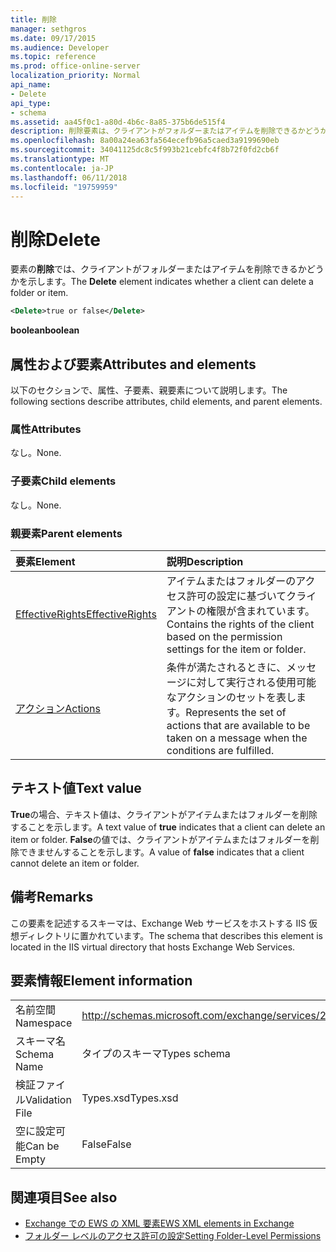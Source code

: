 ```yaml
---
title: 削除
manager: sethgros
ms.date: 09/17/2015
ms.audience: Developer
ms.topic: reference
ms.prod: office-online-server
localization_priority: Normal
api_name:
- Delete
api_type:
- schema
ms.assetid: aa45f0c1-a80d-4b6c-8a85-375b6de515f4
description: 削除要素は、クライアントがフォルダーまたはアイテムを削除できるかどうかを示します。
ms.openlocfilehash: 8a00a24ea63fa564ecefb96a5caed3a9199690eb
ms.sourcegitcommit: 34041125dc8c5f993b21cebfc4f8b72f0fd2cb6f
ms.translationtype: MT
ms.contentlocale: ja-JP
ms.lasthandoff: 06/11/2018
ms.locfileid: "19759959"
---
```

# <a name="delete"></a><span data-ttu-id="3e52e-103">削除</span><span class="sxs-lookup"><span data-stu-id="3e52e-103">Delete</span></span>

<span data-ttu-id="3e52e-104">要素の**削除**では、クライアントがフォルダーまたはアイテムを削除できるかどうかを示します。</span><span class="sxs-lookup"><span data-stu-id="3e52e-104">The **Delete** element indicates whether a client can delete a folder or item.</span></span> 
  
```XML
<Delete>true or false</Delete>
```

<span data-ttu-id="3e52e-105">**boolean**</span><span class="sxs-lookup"><span data-stu-id="3e52e-105">**boolean**</span></span>

## <a name="attributes-and-elements"></a><span data-ttu-id="3e52e-106">属性および要素</span><span class="sxs-lookup"><span data-stu-id="3e52e-106">Attributes and elements</span></span>

<span data-ttu-id="3e52e-107">以下のセクションで、属性、子要素、親要素について説明します。</span><span class="sxs-lookup"><span data-stu-id="3e52e-107">The following sections describe attributes, child elements, and parent elements.</span></span>
  
### <a name="attributes"></a><span data-ttu-id="3e52e-108">属性</span><span class="sxs-lookup"><span data-stu-id="3e52e-108">Attributes</span></span>

<span data-ttu-id="3e52e-109">なし。</span><span class="sxs-lookup"><span data-stu-id="3e52e-109">None.</span></span>
  
### <a name="child-elements"></a><span data-ttu-id="3e52e-110">子要素</span><span class="sxs-lookup"><span data-stu-id="3e52e-110">Child elements</span></span>

<span data-ttu-id="3e52e-111">なし。</span><span class="sxs-lookup"><span data-stu-id="3e52e-111">None.</span></span>
  
### <a name="parent-elements"></a><span data-ttu-id="3e52e-112">親要素</span><span class="sxs-lookup"><span data-stu-id="3e52e-112">Parent elements</span></span>

|<span data-ttu-id="3e52e-113">**要素**</span><span class="sxs-lookup"><span data-stu-id="3e52e-113">**Element**</span></span>|<span data-ttu-id="3e52e-114">**説明**</span><span class="sxs-lookup"><span data-stu-id="3e52e-114">**Description**</span></span>|
|:-----|:-----|
|[<span data-ttu-id="3e52e-115">EffectiveRights</span><span class="sxs-lookup"><span data-stu-id="3e52e-115">EffectiveRights</span></span>](effectiverights.md) <br/> |<span data-ttu-id="3e52e-116">アイテムまたはフォルダーのアクセス許可の設定に基づいてクライアントの権限が含まれています。</span><span class="sxs-lookup"><span data-stu-id="3e52e-116">Contains the rights of the client based on the permission settings for the item or folder.</span></span>  <br/> |
|[<span data-ttu-id="3e52e-117">アクション</span><span class="sxs-lookup"><span data-stu-id="3e52e-117">Actions</span></span>](actions.md) <br/> |<span data-ttu-id="3e52e-118">条件が満たされるときに、メッセージに対して実行される使用可能なアクションのセットを表します。</span><span class="sxs-lookup"><span data-stu-id="3e52e-118">Represents the set of actions that are available to be taken on a message when the conditions are fulfilled.</span></span>  <br/> |
   
## <a name="text-value"></a><span data-ttu-id="3e52e-119">テキスト値</span><span class="sxs-lookup"><span data-stu-id="3e52e-119">Text value</span></span>

<span data-ttu-id="3e52e-120">**True**の場合、テキスト値は、クライアントがアイテムまたはフォルダーを削除することを示します。</span><span class="sxs-lookup"><span data-stu-id="3e52e-120">A text value of **true** indicates that a client can delete an item or folder.</span></span> <span data-ttu-id="3e52e-121">**False**の値では、クライアントがアイテムまたはフォルダーを削除できませんすることを示します。</span><span class="sxs-lookup"><span data-stu-id="3e52e-121">A value of **false** indicates that a client cannot delete an item or folder.</span></span> 
  
## <a name="remarks"></a><span data-ttu-id="3e52e-122">備考</span><span class="sxs-lookup"><span data-stu-id="3e52e-122">Remarks</span></span>

<span data-ttu-id="3e52e-123">この要素を記述するスキーマは、Exchange Web サービスをホストする IIS 仮想ディレクトリに置かれています。</span><span class="sxs-lookup"><span data-stu-id="3e52e-123">The schema that describes this element is located in the IIS virtual directory that hosts Exchange Web Services.</span></span>
  
## <a name="element-information"></a><span data-ttu-id="3e52e-124">要素情報</span><span class="sxs-lookup"><span data-stu-id="3e52e-124">Element information</span></span>

|||
|:-----|:-----|
|<span data-ttu-id="3e52e-125">名前空間</span><span class="sxs-lookup"><span data-stu-id="3e52e-125">Namespace</span></span>  <br/> |http://schemas.microsoft.com/exchange/services/2006/types  <br/> |
|<span data-ttu-id="3e52e-126">スキーマ名</span><span class="sxs-lookup"><span data-stu-id="3e52e-126">Schema Name</span></span>  <br/> |<span data-ttu-id="3e52e-127">タイプのスキーマ</span><span class="sxs-lookup"><span data-stu-id="3e52e-127">Types schema</span></span>  <br/> |
|<span data-ttu-id="3e52e-128">検証ファイル</span><span class="sxs-lookup"><span data-stu-id="3e52e-128">Validation File</span></span>  <br/> |<span data-ttu-id="3e52e-129">Types.xsd</span><span class="sxs-lookup"><span data-stu-id="3e52e-129">Types.xsd</span></span>  <br/> |
|<span data-ttu-id="3e52e-130">空に設定可能</span><span class="sxs-lookup"><span data-stu-id="3e52e-130">Can be Empty</span></span>  <br/> |<span data-ttu-id="3e52e-131">False</span><span class="sxs-lookup"><span data-stu-id="3e52e-131">False</span></span>  <br/> |
   
## <a name="see-also"></a><span data-ttu-id="3e52e-132">関連項目</span><span class="sxs-lookup"><span data-stu-id="3e52e-132">See also</span></span>

- [<span data-ttu-id="3e52e-133">Exchange での EWS の XML 要素</span><span class="sxs-lookup"><span data-stu-id="3e52e-133">EWS XML elements in Exchange</span></span>](ews-xml-elements-in-exchange.md)
- [<span data-ttu-id="3e52e-134">フォルダー レベルのアクセス許可の設定</span><span class="sxs-lookup"><span data-stu-id="3e52e-134">Setting Folder-Level Permissions</span></span>](http://msdn.microsoft.com/library/c7530e86-5112-401c-b10a-9c054ae59f07%28Office.15%29.aspx)

